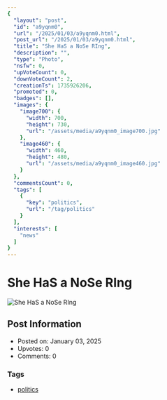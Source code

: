 ```yaml
---
{
  "layout": "post",
  "id": "a9yqnm0",
  "url": "/2025/01/03/a9yqnm0.html",
  "post_url": "/2025/01/03/a9yqnm0.html",
  "title": "She HaS a NoSe RIng",
  "description": "",
  "type": "Photo",
  "nsfw": 0,
  "upVoteCount": 0,
  "downVoteCount": 2,
  "creationTs": 1735926206,
  "promoted": 0,
  "badges": [],
  "images": {
    "image700": {
      "width": 700,
      "height": 730,
      "url": "/assets/media/a9yqnm0_image700.jpg"
    },
    "image460": {
      "width": 460,
      "height": 480,
      "url": "/assets/media/a9yqnm0_image460.jpg"
    }
  },
  "commentsCount": 0,
  "tags": [
    {
      "key": "politics",
      "url": "/tag/politics"
    }
  ],
  "interests": [
    "news"
  ]
}
---
```


# She HaS a NoSe RIng

![She HaS a NoSe RIng](/assets/media/a9yqnm0_image700.jpg)

## Post Information

- Posted on: January 03, 2025
- Upvotes: 0
- Comments: 0

### Tags

- [politics](/tag/politics)
